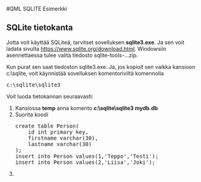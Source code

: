 #QML SQLITE Esimerkki

## SQLite tietokanta

Jotta voit käyttää SQLiteä, tarvitset sovelluksen **sqlite3.exe**. Ja sen voit ladata sivulta
https://www.sqlite.org/download.html. Windowsiin asennettaessa tulee valita tiedosto sqlite-tools-...zip.

Kun purat sen saat tiedoston sqlite3.exe. Ja, jos kopioit sen vaikka kansioon c:\sqlite, voit käynnistää sovelluksen komentoriviltä komennolla 
<pre>
c:\sqlite\sqlite3 
</pre>
Voit luoda tietokannan seuraavasti: 
<ol>
<li>Kansiossa <b>temp</b> anna komento <b>c:\sqlite\sqlite3 mydb.db</b>  </li>
<li>Suorita koodi 
<pre>
create table Person(
    id int primary key,
    firstname varchar(30),
    lastname varchar(30)
);
insert into Person values(1,'Teppo','Testi');
insert into Person values(2,'Liisa','Joki');
</pre></li>
<li></li>
</ol>
